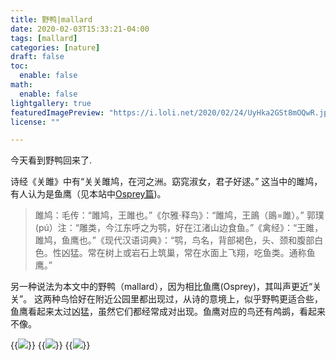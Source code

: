 ```yaml
---
title: 野鸭|mallard
date: 2020-02-03T15:33:21-04:00
tags: [mallard]
categories: [nature]
draft: false
toc:
  enable: false
math:
  enable: false
lightgallery: true
featuredImagePreview: "https://i.loli.net/2020/02/24/UyHka2GSt8mOQwR.jpg"
license: ""

---
```


今天看到野鸭回来了.

诗经《关雎》中有“关关雎鸠，在河之洲。窈窕淑女，君子好逑。” 这当中的雎鸠，有人认为是鱼鹰（见本站中[Osprey篇](https://swallowblack.github.io/osprey-back/))。

>雎鸠：毛传：“雎鸠，王雎也。”《尔雅·释鸟》：“雎鸠，王鴡（鴡=雎）。” 郭璞(pú）注：“雕类，今江东呼之为鹗，好在江渚山边食鱼。”《禽经》：“王雎，雎鸠，鱼鹰也。”《现代汉语词典》：“鹗，鸟名，背部褐色，头、颈和腹部白色。性凶猛。常在树上或岩石上筑巢，常在水面上飞翔，吃鱼类。通称鱼鹰。”

另一种说法为本文中的野鸭（mallard），因为相比鱼鹰(Osprey)，其叫声更近“关关”。 这两种鸟恰好在附近公园里都出现过，从诗的意境上，似乎野鸭更适合些，鱼鹰看起来太过凶猛，虽然它们都经常成对出现。鱼鹰对应的鸟还有鸬鹚，看起来不像。

{{<image src="https://i.loli.net/2020/02/24/UyHka2GSt8mOQwR.jpg" caption="A pair of mallard at Washington Park 2/3/2020">}}
{{<image src="https://i.loli.net/2020/02/24/UPnZ8VJwyufd7q5.jpg" caption="4/19/2019, male&emsp;&emsp;">}}
{{<image src="https://i.loli.net/2020/02/24/NiCaZ3LSkuQVgde.jpg" caption="4/19/2019, female&emsp;&emsp;">}}


